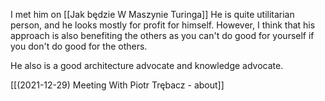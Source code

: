 I met him on [[Jak będzie W Maszynie Turinga]]
He is quite utilitarian person, and he looks mostly for profit for himself.
However, I think that his approach is also benefiting the others as you can't do good for yourself if you don't do good for the others.

He also is a good architecture advocate and knowledge advocate.

[[(2021-12-29) Meeting With Piotr Trębacz - about]]

